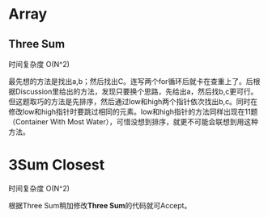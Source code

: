 # Array

## Three Sum

时间复杂度 O(N^2)

最先想的方法是找出a,b；然后找出C。连写两个for循环后就卡在查重上了。后根据Discussion里给出的方法，发现只要换个思路，先给出a，然后找b,c更可行。但这题取巧的方法是先排序，然后通过low和high两个指针依次找出b,c。同时在修改low和high指针时要跳过相同的元素。low和high指针的方法同样出现在11题（Container With Most Water），可惜没想到排序，就更不可能会联想到用这种方法。

# 3Sum Closest

时间复杂度 O(N^2)

根据Three Sum稍加修改**Three Sum**的代码就可Accept。
